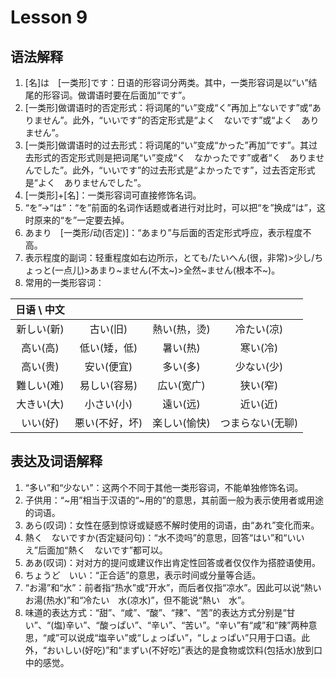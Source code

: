 # Lesson 9
## 语法解释
1. [名]は　[一类形]です：日语的形容词分两类。其中，一类形容词是以“い”结尾的形容词。做谓语时要在后面加“です”。
2. [一类形]做谓语时的否定形式：将词尾的“い”变成“く”再加上“ないです”或“ありません”。此外，“いいです”的否定形式是“よく　ないです”或“よく　ありません”。
3. [一类形]做谓语时的过去形式：将词尾的“い”变成“かった”再加“です”。其过去形式的否定形式则是把词尾“い”变成“く　なかったです”或者“く　ありませんでした”。此外，“いいです”的过去形式是“よかったです”，过去否定形式是“よく　ありませんでした”。
4. [一类形]+[名]：一类形容词可直接修饰名词。
5. “を”->“は”：“を”前面的名词作话题或者进行对比时，可以把“を”换成“は”，这时原来的“を”一定要去掉。
6. あまり　[一类形/动(否定)]：“あまり”与后面的否定形式呼应，表示程度不高。
7. 表示程度的副词：轻重程度如右边所示，とても/たいへん(很，非常)>少し/ちょっと(一点儿)>あまり~ません(不太~)>全然~ません(根本不~)。
8. 常用的一类形容词：

| 日语 \ 中文 | | | |
| :---: | :---: | :---: | :---: |
| 新しい(新) | 古い(旧) | 熱い(热，烫) | 冷たい(凉) |
| 高い(高) | 低い(矮，低) | 暑い(热) | 寒い(冷) |
| 高い(贵) | 安い(便宜) | 多い(多) | 少ない(少) |
| 難しい(难) | 易しい(容易) | 広い(宽广) | 狭い(窄) |
| 大きい(大) | 小さい(小) | 遠い(远) | 近い(近) |
| いい(好) | 悪い(不好，坏) | 楽しい(愉快) | つまらない(无聊) |

## 表达及词语解释
1. “多い”和“少ない”：这两个不同于其他一类形容词，不能单独修饰名词。
2. 子供用：“~用”相当于汉语的“~用的”的意思，其前面一般为表示使用者或用途的词语。
3. あら(叹词)：女性在感到惊讶或疑惑不解时使用的词语，由“あれ”变化而来。
4. 熱く　ないですか(否定疑问句)：“水不烫吗”的意思，回答“はい”和“いいえ”后面加“熱く　ないです”都可以。
5. ああ(叹词)：对对方的提问或建议作出肯定性回答或者仅仅作为搭腔语使用。
6. ちょうど　いい：“正合适”的意思，表示时间或分量等合适。
7. “お湯”和“水”：前者指“热水”或“开水”，而后者仅指“凉水”。因此可以说“熱い　お湯(热水)”和“冷たい　水(凉水)”，但不能说“熱い　水”。
8. 味道的表达方式：“甜”、“咸”、“酸”、“辣”、“苦”的表达方式分别是“甘い”、“(塩)辛い”、“酸っぱい”、“辛い”、“苦い”。“辛い”有“咸”和“辣”两种意思，“咸”可以说成“塩辛い”或“しょっぱい”，“しょっぱい”只用于口语。此外，“おいしい(好吃)”和“まずい(不好吃)”表达的是食物或饮料(包括水)放到口中的感觉。


